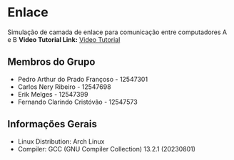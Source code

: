 # Enlace
Simulação de camada de enlace para comunicação entre computadores A e B
**Video Tutorial Link:** [Video Tutorial]()

## Membros do Grupo
- Pedro Arthur do Prado Françoso - 12547301
- Carlos Nery Ribeiro - 12547698
- Erik Melges - 12547399
- Fernando Clarindo Cristóvão - 12547573

## Informações Gerais
- Linux Distribution: Arch Linux
- Compiler: GCC (GNU Compiler Collection) 13.2.1 (20230801)
